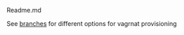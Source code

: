 Readme.md

See [branches](https://github.com/stereobooster/local-travis-build/branches) for different options for vagrnat provisioning
